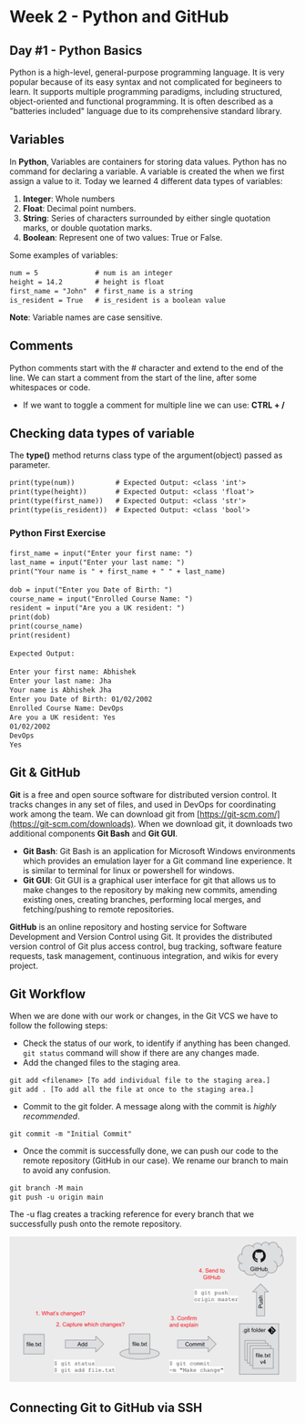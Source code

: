 # Week 2 - Python and GitHub

## Day #1 - Python Basics

Python is a high-level, general-purpose programming language. It is very popular because of its easy syntax and not complicated for begineers to learn. It supports multiple programming paradigms, including structured, object-oriented and functional programming. It is often described as a "batteries included" language due to its comprehensive standard library.

## Variables

In **Python**, Variables are containers for storing data values. Python has no command for declaring a variable. A variable is created the when we first assign a value to it. Today we learned 4 different data types of variables:

1. **Integer**: Whole numbers
2. **Float**: Decimal point numbers.
3. **String**: Series of characters surrounded by either single quotation marks, or double quotation marks.
4. **Boolean**: Represent one of two values: True or False.

Some examples of variables:

```
num = 5              # num is an integer
height = 14.2        # height is float
first_name = "John"  # first_name is a string
is_resident = True   # is_resident is a boolean value
```
**Note**: Variable names are case sensitive.

## Comments

Python comments start with the # character and extend to the end of the line. We can start a comment from the start of the line, after some whitespaces or code.

- If we want to toggle a comment for multiple line we can use: **CTRL + /**

## Checking data types of variable

The **type()** method returns class type of the argument(object) passed as parameter.

```
print(type(num))          # Expected Output: <class 'int'>
print(type(height))       # Expected Output: <class 'float'>
print(type(first_name))   # Expected Output: <class 'str'> 
print(type(is_resident))  # Expected Output: <class 'bool'> 
```

### Python First Exercise

```
first_name = input("Enter your first name: ")
last_name = input("Enter your last name: ")
print("Your name is " + first_name + " " + last_name)

dob = input("Enter you Date of Birth: ")
course_name = input("Enrolled Course Name: ")
resident = input("Are you a UK resident: ")
print(dob)
print(course_name)
print(resident)

Expected Output: 

Enter your first name: Abhishek
Enter your last name: Jha
Your name is Abhishek Jha
Enter you Date of Birth: 01/02/2002
Enrolled Course Name: DevOps
Are you a UK resident: Yes
01/02/2002
DevOps
Yes
```
## Git & GitHub

**Git** is a free and open source software for distributed version control. It tracks changes in any set of files, and used in DevOps for coordinating work among the team. We can download git from [https://git-scm.com/](https://git-scm.com/downloads). When we download git, it downloads two additional components **Git Bash** and **Git GUI**.
- **Git Bash**: Git Bash is an application for Microsoft Windows environments which provides an emulation layer for a Git command line experience. It is similar to terminal for linux or powershell for windows.
- **Git GUI**: Git GUI is a graphical user interface for git that allows us to make changes to the repository by making new commits, amending existing ones, creating branches, performing local merges, and fetching/pushing to remote repositories.

**GitHub** is an online repository and hosting service for Software Development and Version Control using Git. It provides the distributed version control of Git plus access control, bug tracking, software feature requests, task management, continuous integration, and wikis for every project.

## Git Workflow

When we are done with our work or changes, in the Git VCS we have to follow the following steps:

- Check the status of our work, to identify if anything has been changed. `git status` command will show if there are any changes made.
- Add the changed files to the staging area.
``` 
git add <filename> [To add individual file to the staging area.]
git add . [To add all the file at once to the staging area.]
```
- Commit to the git folder. A message along with the commit is *highly recommended*.
```
git commit -m "Initial Commit"
```
- Once the commit is successfully done, we can push our code to the remote repository (GitHub in our case). We rename our branch to main to avoid any confusion.
```
git branch -M main
git push -u origin main
```
The -u flag creates a tracking reference for every branch that we successfully push onto the remote repository.

![Git Workflow](images/github-workflow.png)

## Connecting Git to GitHub via SSH
